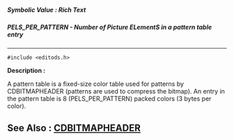 ##### Symbolic Value : Rich Text
##### PELS_PER_PATTERN - Number of Picture ELementS in a pattern table entry
---
```
#include <editods.h>
```
**Description :**

A pattern table is a fixed-size color table used for patterns by CDBITMAPHEADER 
(patterns are used to compress the bitmap). An entry in the pattern table is 8 
(PELS_PER_PATTERN) packed colors (3 bytes per color).

**See Also :**
[CDBITMAPHEADER](/reference/Data/CDBITMAPHEADER)
---
